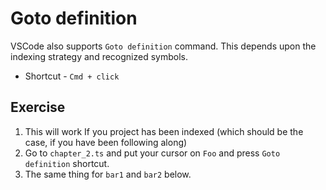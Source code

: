 # Goto definition

VSCode also supports `Goto definition` command.
This depends upon the indexing strategy and recognized symbols.

- Shortcut - `Cmd + click`

## Exercise

1. This will work If you project has been indexed (which should be the case,
   if you have been following along)
2. Go to `chapter_2.ts` and put your cursor on `Foo` and press `Goto definition` shortcut.
3. The same thing for `bar1` and `bar2` below.

